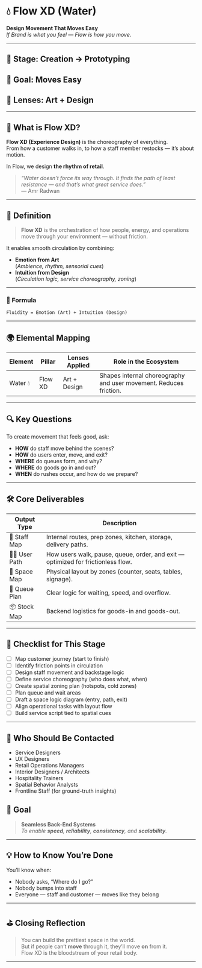 # 💧 Flow XD (Water)  
**Design Movement That Moves Easy**  
_If Brand is what you feel — Flow is how you move._

---

## 🔁 Stage: Creation → Prototyping  
## 🎯 Goal: Moves Easy  
## 🧭 Lenses: Art + Design  

---

## 🌊 What is Flow XD?

**Flow XD (Experience Design)** is the choreography of everything.  
From how a customer walks in, to how a staff member restocks — it’s about motion.

In Flow, we design **the rhythm of retail**.

> _“Water doesn’t force its way through. It finds the path of least resistance — and that’s what great service does.”_  
> — Amr Radwan

---

## 🧠 Definition

> **Flow XD** is the orchestration of how people, energy, and operations  
> move through your environment — without friction.

It enables smooth circulation by combining:
- **Emotion from Art**  
  (_Ambience, rhythm, sensorial cues_)
- **Intuition from Design**  
  (_Circulation logic, service choreography, zoning_)

---

### 📐 Formula
```txt
Fluidity = Emotion (Art) + Intuition (Design)
```

---

## 🌍 Elemental Mapping

| Element | Pillar   | Lenses Applied   | Role in the Ecosystem                                                |
|---------|----------|------------------|-----------------------------------------------------------------------|
| Water 💧 | Flow XD | Art + Design     | Shapes internal choreography and user movement. Reduces friction.     |

---

## 🔍 Key Questions

To create movement that feels good, ask:

- **HOW** do staff move behind the scenes?
- **HOW** do users enter, move, and exit?
- **WHERE** do queues form, and why?
- **WHERE** do goods go in and out?
- **WHEN** do rushes occur, and how do we prepare?

---

## 🛠️ Core Deliverables

| Output Type   | Description                                                                 |
|---------------|-----------------------------------------------------------------------------|
| 🧭 Staff Map   | Internal routes, prep zones, kitchen, storage, delivery paths.              |
| 🧍‍♂️ User Path  | How users walk, pause, queue, order, and exit — optimized for frictionless flow.|
| 🧱 Space Map   | Physical layout by zones (counter, seats, tables, signage).                 |
| 🔁 Queue Plan  | Clear logic for waiting, speed, and overflow.                              |
| 📦 Stock Map   | Backend logistics for goods-in and goods-out.                              |

---

## 🧩 Checklist for This Stage

- [ ] Map customer journey (start to finish)
- [ ] Identify friction points in circulation
- [ ] Design staff movement and backstage logic
- [ ] Define service choreography (who does what, when)
- [ ] Create spatial zoning plan (hotspots, cold zones)
- [ ] Plan queue and wait areas
- [ ] Draft a space logic diagram (entry, path, exit)
- [ ] Align operational tasks with layout flow
- [ ] Build service script tied to spatial cues

---

## 👥 Who Should Be Contacted

- Service Designers
- UX Designers
- Retail Operations Managers
- Interior Designers / Architects
- Hospitality Trainers
- Spatial Behavior Analysts
- Frontline Staff (for ground-truth insights)


## 🎯 Goal

> **Seamless Back-End Systems**  
_To enable **speed**, **reliability**, **consistency**, and **scalability**._

---

## 💡 How to Know You’re Done

You’ll know when:
- Nobody asks, “Where do I go?”
- Nobody bumps into staff  
- Everyone — staff and customer — moves like they belong

---

## ⛳️ Closing Reflection

> You can build the prettiest space in the world.  
> But if people can’t **move** through it, they’ll move **on** from it.  
> Flow XD is the bloodstream of your retail body.

---
